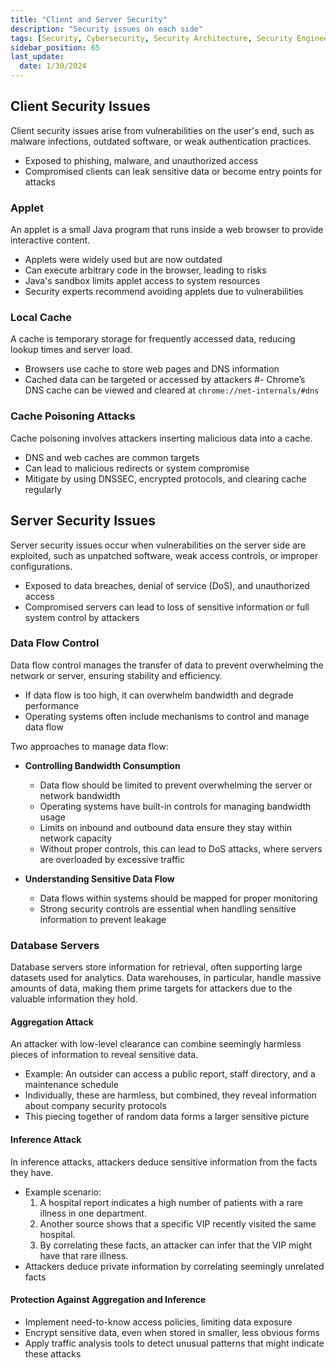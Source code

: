 ```yaml
---
title: "Client and Server Security"
description: "Security issues on each side"
tags: [Security, Cybersecurity, Security Architecture, Security Engineering]
sidebar_position: 65
last_update:
  date: 1/30/2024
---
```


## Client Security Issues
Client security issues arise from vulnerabilities on the user's end, such as malware infections, outdated software, or weak authentication practices.

- Exposed to phishing, malware, and unauthorized access
- Compromised clients can leak sensitive data or become entry points for attacks

### Applet
An applet is a small Java program that runs inside a web browser to provide interactive content.

- Applets were widely used but are now outdated
- Can execute arbitrary code in the browser, leading to risks
- Java's sandbox limits applet access to system resources
- Security experts recommend avoiding applets due to vulnerabilities

### Local Cache
A cache is temporary storage for frequently accessed data, reducing lookup times and server load.

- Browsers use cache to store web pages and DNS information
- Cached data can be targeted or accessed by attackers
#- Chrome’s DNS cache can be viewed and cleared at `chrome://net-internals/#dns`

### Cache Poisoning Attacks
Cache poisoning involves attackers inserting malicious data into a cache.

- DNS and web caches are common targets
- Can lead to malicious redirects or system compromise
- Mitigate by using DNSSEC, encrypted protocols, and clearing cache regularly

## Server Security Issues
Server security issues occur when vulnerabilities on the server side are exploited, such as unpatched software, weak access controls, or improper configurations.

- Exposed to data breaches, denial of service (DoS), and unauthorized access
- Compromised servers can lead to loss of sensitive information or full system control by attackers

### Data Flow Control

Data flow control manages the transfer of data to prevent overwhelming the network or server, ensuring stability and efficiency.

- If data flow is too high, it can overwhelm bandwidth and degrade performance
- Operating systems often include mechanisms to control and manage data flow

Two approaches to manage data flow:

- **Controlling Bandwidth Consumption**
    - Data flow should be limited to prevent overwhelming the server or network bandwidth
    - Operating systems have built-in controls for managing bandwidth usage
    - Limits on inbound and outbound data ensure they stay within network capacity
    - Without proper controls, this can lead to DoS attacks, where servers are overloaded by excessive traffic

- **Understanding Sensitive Data Flow**
    - Data flows within systems should be mapped for proper monitoring
    - Strong security controls are essential when handling sensitive information to prevent leakage



### Database Servers
Database servers store information for retrieval, often supporting large datasets used for analytics. Data warehouses, in particular, handle massive amounts of data, making them prime targets for attackers due to the valuable information they hold.

#### Aggregation Attack
An attacker with low-level clearance can combine seemingly harmless pieces of information to reveal sensitive data.

- Example: An outsider can access a public report, staff directory, and a maintenance schedule
- Individually, these are harmless, but combined, they reveal information about company security protocols
- This piecing together of random data forms a larger sensitive picture

#### Inference Attack
In inference attacks, attackers deduce sensitive information from the facts they have.

- Example scenario:
   1. A hospital report indicates a high number of patients with a rare illness in one department.
   2. Another source shows that a specific VIP recently visited the same hospital.
   3. By correlating these facts, an attacker can infer that the VIP might have that rare illness.
- Attackers deduce private information by correlating seemingly unrelated facts

#### Protection Against Aggregation and Inference
- Implement need-to-know access policies, limiting data exposure
- Encrypt sensitive data, even when stored in smaller, less obvious forms
- Apply traffic analysis tools to detect unusual patterns that might indicate these attacks